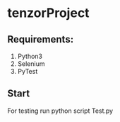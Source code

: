# tenzorProject
## Requirements:
1. Python3
2. Selenium
3. PyTest
## Start
For testing run python script Test.py
